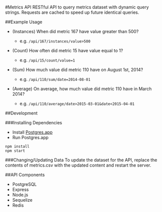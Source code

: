 #Metrics API
RESTful API to query metrics dataset with dynamic query strings. Requests are cached to speed up future identical queries.

##Example Usage

- (Instances) When did metric 167 have value greater than 500?
  
  * e.g. ```/api/167/instances/value>500```

- (Count) How often did metric 15 have value equal to 1?
  
  * e.g. ```/api/15/count/value=1```

- (Sum) How much value did metric 110 have on August 1st, 2014?
  
  * e.g. ```/api/110/sum/date=2014-08-01```

- (Average) On average, how much value did metric 110 have in March 2014?
  
  * e.g. ```/api/110/average/date>2015-03-01&date<2015-04-01```

##Development

###Installing Dependencies
- Install [Postgres.app](http://postgresapp.com/)
- Run Postgres.app
```
npm install
npm start
```

###Changing/Updating Data
To update the dataset for the API, replace the contents of metrics.csv with the updated content and restart the server. 

##API Components

- PostgreSQL
- Express
- Node.js
- Sequelize
- Redis